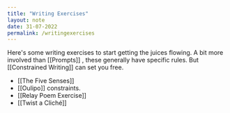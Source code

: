 ```yaml
---
title: "Writing Exercises"
layout: note
date: 31-07-2022
permalink: /writingexercises
---
```


Here's some writing exercises to start getting the juices flowing. A bit more involved than [[Prompts]] , these generally have specific rules. But [[Constrained Writing]] can set you free.


-   [[The Five Senses]]
-   [[Oulipo]] constraints.
-   [[Relay Poem Exercise]]
-   [[Twist a Cliché]]
